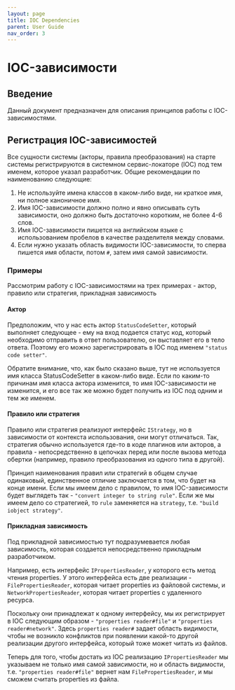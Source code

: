 ```yaml
---
layout: page
title: IOC Dependencies
parent: User Guide
nav_order: 3
---
```


# IOC-зависимости
## Введение
Данный документ предназначен для описания принципов работы с IOC-зависимостями.

## Регистрация IOC-зависимостей
Все сущности системы (акторы, правила преобразования) на старте системы регистрируются в системном сервис-локаторе (IOC) под тем именем, которое указал разработчик. Общие рекомендации по наименованию следующие:
1. Не используйте имена классов в каком-либо виде, ни краткое имя, ни полное каноничное имя.
2. Имя IOC-зависимости должно полно и явно описывать суть зависимости, оно должно быть достаточно коротким, не более 4-6 слов.
3. Имя IOC-зависимости пишется на английском языке с использованием пробелов в качестве разделителя между словами.
4. Если нужно указать область видимости IOC-зависимости, то сперва пишется имя области, потом `#`, затем имя самой зависимости.

### Примеры
Рассмотрим работу с IOC-зависимостями на трех примерах - актор, правило или стратегия, прикладная зависимость

#### Актор
Предположим, что у нас есть актор `StatusCodeSetter`, который выполняет следующее - ему на вход подается статус код, который необходимо отправить в ответ пользователю, он выставляет его в тело ответа. Поэтому его можно зарегистрировать в IOC под именем `"status code setter"`.

Обратите внимание, что, как было сказано выше, тут не используется имя класса StatusCodeSetter в каком-либо виде. Если по каким-то причинам имя класса актора изменится, то имя IOC-зависимости не изменится, и его все так же можно будет получить из IOC под одним и тем же именем.

#### Правило или стратегия
Правило или стратегия реализуют интерфейс `IStrategy`, но в зависимости от контекста использования, они могут отличаться. Так, стратегия обычно используется где-то в коде плагинов или акторов, а правила - непосредственно в цепочках перед или после вызова метода обертки (например, правило преобразования из одного типа в другой).

Принцип наименования правил или стратегий в общем случае одинаковый, единственное отличие заключается в том, что будет на конце имени. Если мы имеем дело с правилом, то имя IOC-зависимости будет выглядеть так - `"convert integer to string rule"`. Если же мы имеем дело со стратегией, то `rule` заменяется на `strategy`, т.е. `"build iobject strategy"`.

#### Прикладная зависимость
Под прикладной зависимостью тут подразумевается любая зависимость, которая создается непосредственно прикладным разработчиком.

Например, есть интерфейс `IPropertiesReader`, у которого есть метод чтения properties. У этого интерфейса есть две реализации - `FilePropertiesReader`, которая читает properties из файловой системы, и `NetworkPropertiesReader`, которая читает properties с удаленного ресурса.

Поскольку они принадлежат к одному интерфейсу, мы их регистрирует в IOC следующим образом - `"properties reader#file"` и `"properties reader#network"`. Здесь `properties reader#` задает область видимости, чтобы не возникло конфликтов при появлении какой-то другой реализации другого интерфейса, который тоже может читать из файлов.

Теперь для того, чтобы достать из IOC реализацию `IPropertiesReader` мы указываем не только имя самой зависимости, но и область видимости, т.е. `"properties reader#file"` вернет нам `FilePropertiesReader`, и мы сможем считать properties из файла.